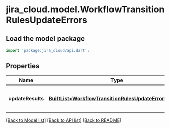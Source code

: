 # jira_cloud.model.WorkflowTransitionRulesUpdateErrors

## Load the model package
```dart
import 'package:jira_cloud/api.dart';
```

## Properties
Name | Type | Description | Notes
------------ | ------------- | ------------- | -------------
**updateResults** | [**BuiltList&lt;WorkflowTransitionRulesUpdateErrorDetails&gt;**](WorkflowTransitionRulesUpdateErrorDetails.md) | A list of workflows. | [default to const []]

[[Back to Model list]](../README.md#documentation-for-models) [[Back to API list]](../README.md#documentation-for-api-endpoints) [[Back to README]](../README.md)


